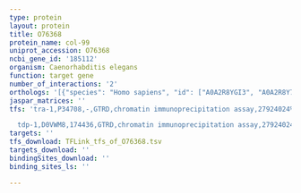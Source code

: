 ```yaml
---
type: protein
layout: protein
title: O76368
protein_name: col-99
uniprot_accession: O76368
ncbi_gene_id: '185112'
organism: Caenorhabditis elegans
function: target gene
number_of_interactions: '2'
orthologs: '[{"species": "Homo sapiens", "id": ["A0A2R8YGI3", "A0A2R8Y760"]}, {"species": "Mus musculus", "id": ["<a href=\"/protein/q9r1n9\">Q9R1N9</a>"]}, {"species": "Rattus norvegicus", "id": ["M0RDG5"]}]'
jaspar_matrices: ''
tfs: 'tra-1,P34708,-,GTRD,chromatin immunoprecipitation assay,27924024%5Buid%5D,No

  tdp-1,D0VWM8,174436,GTRD,chromatin immunoprecipitation assay,27924024%5Buid%5D,No'
targets: ''
tfs_download: TFLink_tfs_of_O76368.tsv
targets_download: ''
bindingSites_download: ''
binding_sites_ls: ''

---
```

